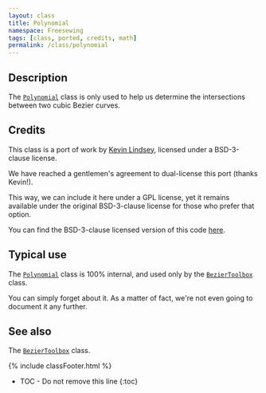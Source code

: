 ```yaml
---
layout: class
title: Polynomial
namespace: Freesewing
tags: [class, ported, credits, math]
permalink: /class/polynomial
---
```

## Description 

The [`Polynomial`](polynomial) class is only used to help us 
determine the intersections between two cubic Bezier curves.

## Credits

This class is a port of work by [Kevin Lindsey](http://www.kevlindev.com/),
licensed under a BSD-3-clause license.

We have reached a gentlemen's agreement to dual-license this port (thanks Kevin!).

This way, we can include it here under a GPL license, yet it remains
available under the original BSD-3-clause license
for those who prefer that option.

You can find the BSD-3-clause licensed version of this code [here](FIXME).

## Typical use

The [`Polynomial`](polynomial) class is 100% internal, and used
only by the [`BezierToolbox`](beziertoolbox) class. 

You can simply forget about it. As a matter of fact, we're not even going
to document it any further.

## See also

The [`BezierToolbox`](beziertoolbox) class.

{% include classFooter.html %}
* TOC - Do not remove this line
{:toc}
